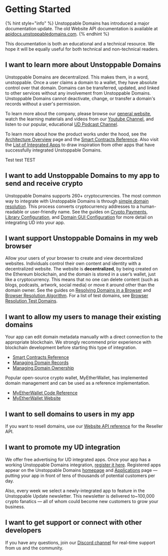 # Getting Started

{% hint style="info" %}
Unstoppable Domains has introduced a major documentation update. The old Website API documentation is available at [apidocs.unstoppabledomains.com](https://apidocs.unstoppabledomains.com/).
{% endhint %}

This documentation is both an educational and a technical resource. We hope it will be equally useful for both technical and non-technical readers.

## I want to learn more about Unstoppable Domains

Unstoppable Domains are decentralized. This makes them, in a word, unstoppable. Once a user claims a domain to a wallet, they have absolute control over that domain. Domains can be transferred, updated, and linked to other services without any involvement from Unstoppable Domains. Unstoppable Domains cannot deactivate, change, or transfer a domain's records without a user's permission.

To learn more about the company, please browse our [general website](https://unstoppabledomains.com), watch the learning materials and videos from our [Youtube Channel](https://www.youtube.com/c/UnstoppableDomains/videos), and listen to our popular, educational [UD Podcast Channel](https://open.spotify.com/show/2ZlyOpkkprGKS5KODk1PSS).

To learn more about how the product works under the hood, see the [Architecture Overview](domain-registry-essentials/architecture-overview.md) page and the [Smart Contracts Reference](domain-registry-essentials/cns-smart-contracts.md). Also visit the [List of Integrated Apps](https://unstoppabledomains.com/apps) to draw inspiration from other apps that have successfully integrated Unstoppable Domains.



Test test TEST

## I want to add Unstoppable Domains to my app to send and receive crypto

Unstoppable Domains supports 260+ cryptocurrencies. The most common way to integrate with Unstoppable Domains is through [simple domain resolution](domain-registry-essentials/resolving-domain-records.md). This process converts cryptocurrency addresses to a human-readable or user-friendly name. See the guides on [Crypto Payments](send-and-receive-crypto-payments/crypto-payments.md), [Library Configuration](send-and-receive-crypto-payments/library-configuration.md), and [Domain GUI Configuration](send-and-receive-crypto-payments/domains-configuration.md) for more detail on integrating UD into your app.

## I want support Unstoppable Domains in my web browser

Allow your users of your browser to create and view decentralized websites. Individuals control their own content and identity with a decentralized website. The website is **decentralized**, by being created on the Ethereum blockchain, and the domain is stored in a user’s wallet, just like a cryptocurrency. This means that no one can delete content \(such as blogs, podcasts, artwork, social media\) or move it around other than the domain owner. See the guides on [Resolving Domains in a Browser](support-unstoppable-domains-in-a-web-browser/resolving-domains-in-a-browser.md) and [Browser Resolution Algorithm](support-unstoppable-domains-in-a-web-browser/browser-resolution-algorithm.md). For a list of test domains, see [Browser Resolution Test Domains](support-unstoppable-domains-in-a-web-browser/test-domains.md).

## I want to allow my users to manage their existing domains

Your app can edit domain metadata manually with a direct connection to the appropriate blockchain. We strongly recommend prior experience with blockchain development before starting this type of integration.

* [Smart Contracts Reference](domain-registry-essentials/cns-smart-contracts.md)
* [Managing Domain Records](allow-my-users-to-manage-existing-domains/managing-domain-records.md)
* [Managing Domain Ownership](allow-my-users-to-manage-existing-domains/managing-domain-ownership.md)

Popular open-source crypto wallet, MyEtherWallet, has implemented domain management and can be used as a reference implementation.

* [MyEtherWallet Code Reference](https://github.com/MyEtherWallet/MyEtherWallet/tree/master/src/dapps/Unstoppable)    
* [MyEtherWallet Website](https://www.myetherwallet.com)

## I want to sell domains to users in my app

If you want to resell domains, use our [Website API reference](https://apidocs.unstoppabledomains.com/) for the Reseller API.

## I want to promote my UD integration

We offer free advertising for UD integrated apps. Once your app has a working Unstoppable Domains integration, [register it here](https://unstoppabledomains.com/app-submission). Registered apps appear on the Unstoppable Domains [homepage](https://unstoppabledomains.com/) and [Applications](https://unstoppabledomains.com/apps) page — putting your app in front of tens of thousands of potential customers per day.

Also, every week we select a newly-integrated app to feature in the Unstoppable Update newsletter. This newsletter is delivered to~100,000 crypto fanatics — all of whom could become new customers to grow your business.

## I want to get support or connect with other developers

If you have any questions, join our [Discord channel](https://discord.gg/b6ZVxSZ9Hn) for real-time support from us and the community.

